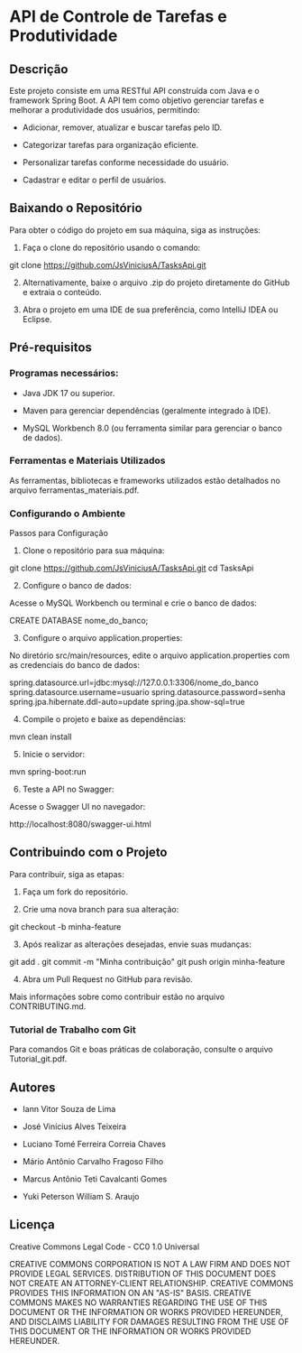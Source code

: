# API de Controle de Tarefas e Produtividade

## Descrição

Este projeto consiste em uma RESTful API construída com Java e o framework Spring Boot. A API tem como objetivo gerenciar tarefas e melhorar a produtividade dos usuários, permitindo:

- Adicionar, remover, atualizar e buscar tarefas pelo ID.

- Categorizar tarefas para organização eficiente.

- Personalizar tarefas conforme necessidade do usuário.

- Cadastrar e editar o perfil de usuários.


## Baixando o Repositório

Para obter o código do projeto em sua máquina, siga as instruções:

1. Faça o clone do repositório usando o comando:

git clone https://github.com/JsViniciusA/TasksApi.git


2. Alternativamente, baixe o arquivo .zip do projeto diretamente do GitHub e extraia o conteúdo.


3. Abra o projeto em uma IDE de sua preferência, como IntelliJ IDEA ou Eclipse.




## Pré-requisitos

### Programas necessários:

- Java JDK 17 ou superior.

- Maven para gerenciar dependências (geralmente integrado à IDE).

- MySQL Workbench 8.0 (ou ferramenta similar para gerenciar o banco de dados).




### Ferramentas e Materiais Utilizados

As ferramentas, bibliotecas e frameworks utilizados estão detalhados no arquivo ferramentas_materiais.pdf.



### Configurando o Ambiente

Passos para Configuração

1. Clone o repositório para sua máquina:

git clone https://github.com/JsViniciusA/TasksApi.git
cd TasksApi


2. Configure o banco de dados:

Acesse o MySQL Workbench ou terminal e crie o banco de dados:

CREATE DATABASE nome_do_banco;



3. Configure o arquivo application.properties:

No diretório src/main/resources, edite o arquivo application.properties com as credenciais do banco de dados:

spring.datasource.url=jdbc:mysql://127.0.0.1:3306/nome_do_banco
spring.datasource.username=usuario
spring.datasource.password=senha
spring.jpa.hibernate.ddl-auto=update
spring.jpa.show-sql=true



4. Compile o projeto e baixe as dependências:

mvn clean install


5. Inicie o servidor:

mvn spring-boot:run


6. Teste a API no Swagger:

Acesse o Swagger UI no navegador:

http://localhost:8080/swagger-ui.html





## Contribuindo com o Projeto

Para contribuir, siga as etapas:

1. Faça um fork do repositório.


2. Crie uma nova branch para sua alteração:

git checkout -b minha-feature


3. Após realizar as alterações desejadas, envie suas mudanças:

git add .
git commit -m "Minha contribuição"
git push origin minha-feature


4. Abra um Pull Request no GitHub para revisão.



Mais informações sobre como contribuir estão no arquivo CONTRIBUTING.md.



### Tutorial de Trabalho com Git

Para comandos Git e boas práticas de colaboração, consulte o arquivo Tutorial_git.pdf.



## Autores

- Iann Vitor Souza de Lima

- José Vinícius Alves Teixeira

- Luciano Tomé Ferreira Correia Chaves

- Mário Antônio Carvalho Fragoso Filho

- Marcus Antônio Teti Cavalcanti Gomes

- Yuki Peterson William S. Araujo



## Licença

Creative Commons Legal Code - CC0 1.0 Universal

CREATIVE COMMONS CORPORATION IS NOT A LAW FIRM AND DOES NOT PROVIDE
LEGAL SERVICES. DISTRIBUTION OF THIS DOCUMENT DOES NOT CREATE AN
ATTORNEY-CLIENT RELATIONSHIP. CREATIVE COMMONS PROVIDES THIS
INFORMATION ON AN "AS-IS" BASIS. CREATIVE COMMONS MAKES NO WARRANTIES
REGARDING THE USE OF THIS DOCUMENT OR THE INFORMATION OR WORKS
PROVIDED HEREUNDER, AND DISCLAIMS LIABILITY FOR DAMAGES RESULTING FROM
THE USE OF THIS DOCUMENT OR THE INFORMATION OR WORKS PROVIDED
HEREUNDER.
